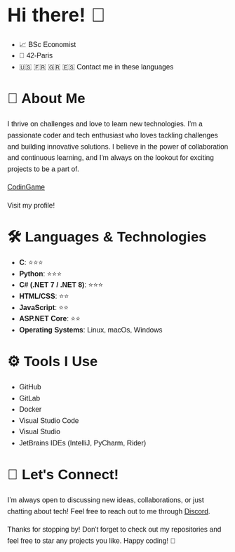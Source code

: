 <div style="font-family: 'Montserrat', sans-serif; font-size: 16px; line-height: 1.6;">

<strong style="font-size: 44px;">Hi there! 👋</strong>  
---

- 📈 BSc Economist
- 🌱 42-Paris
- 🇺🇸 🇫🇷 🇬🇷 🇪🇸 Contact me in these languages


<strong style="font-size: 32px;">🚀 About Me</strong> 
---

I thrive on challenges and love to learn new technologies. I'm a passionate coder and tech enthusiast who loves tackling challenges and building innovative solutions. I believe in the power of collaboration and continuous learning, and I'm always on the lookout for exciting projects to be a part of.

[CodinGame](https://www.codingame.com/profile/a93e22eb1157401723b3617a7d87669f2853436)

Visit my profile!

<strong style="font-size: 32px;">🛠️ **Languages & Technologies**</strong>  
---

- **C**: ⭐⭐⭐
- **Python**: ⭐⭐⭐
- **C# (.NET 7 / .NET 8)**: ⭐⭐⭐
- **HTML/CSS**: ⭐⭐
- **JavaScript**: ⭐⭐
- **ASP.NET Core**: ⭐⭐
- **Operating Systems**: Linux, macOs, Windows

<strong style="font-size: 32px;">⚙️ **Tools I Use**</strong> 
---

- GitHub
- GitLab
- Docker
- Visual Studio Code
- Visual Studio
- JetBrains IDEs (IntelliJ, PyCharm, Rider)

<strong style="font-size: 32px;">💬 **Let's Connect!**</strong> 
---

I’m always open to discussing new ideas, collaborations, or just chatting about tech! Feel free to reach out to me through [Discord](ssinanis).

Thanks for stopping by! Don't forget to check out my repositories and feel free to star any projects you like. Happy coding! 🚀

<!--
**SergiosSinanis/SergiosSinanis** is a ✨ _special_ ✨ repository because its `README.md` (this file) appears on your GitHub profile.

Here are some ideas to get you started:

- 🔭 I’m currently working on ...
- 🌱 I’m currently learning ...
- 👯 I’m looking to collaborate on ...
- 🤔 I’m looking for help with ...
- 💬 Ask me about ...
- 📫 How to reach me: ...
- 😄 Pronouns: ...
- ⚡ Fun fact: ...
-->
